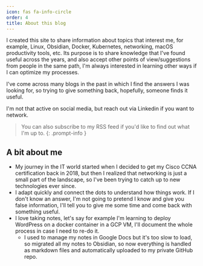 ```yaml
---
icon: fas fa-info-circle
order: 4
title: About this blog
---
```


I created this site to share information about topics that interest me, for example, Linux, Obsidian, Docker, Kubernetes, networking, macOS productivity tools, etc. Its purpose is to share knowledge that I've found useful across the years, and also accept other points of view/suggestions from people in the same path, I'm always interested in learning other ways if I can optimize my processes.

I've come across many blogs in the past in which I find the answers I was looking for, so trying to give something back, hopefully, someone finds it useful.

I'm not that active on social media, but reach out via Linkedin if you want to network.

> You can also subscribe to my RSS feed if you'd like to find out what I'm up to.
{: .prompt-info }

## A bit about me
- My journey in the IT world started when I decided to get my Cisco CCNA certification back in 2018, but then I realized that networking is just a small part of the landscape, so I've been trying to catch up to new technologies ever since.
- I adapt quickly and connect the dots to understand how things work. If I don't know an answer, I'm not going to pretend I know and give you false information, I'll tell you to give me some time and come back with something useful.
- I love taking notes, let's say for example I'm learning to deploy WordPress on a docker container in a GCP VM, I'll document the whole process in case I need to re-do it. 
    - I used to manage my notes in Google Docs but it's too slow to load, so migrated all my notes to Obsidian, so now everything is handled as markdown files and automatically uploaded to my private GitHub repo.
